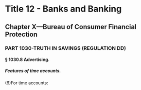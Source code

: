 
# Title 12 - Banks and Banking
## Chapter X—Bureau of Consumer Financial Protection
### PART 1030-TRUTH IN SAVINGS (REGULATION DD)
#### § 1030.8 Advertising.
##### Features of time accounts.

(6)For time accounts:
